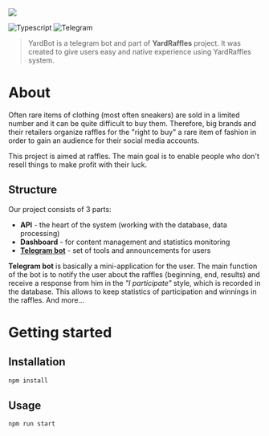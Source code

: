 <img src="./public/cover.png">

![Typescript](https://img.shields.io/badge/TypeScript-007ACC?style=for-the-badge&logo=typescript&logoColor=white)
![Telegram](https://img.shields.io/badge/Telegram-2CA5E0?style=for-the-badge&logo=telegram&logoColor=white)

> YardBot is a telegram bot and part of **YardRaffles** project. It was created to give users easy and native experience using YardRaffles system.

# About
Often rare items of clothing (most often sneakers) are sold in a limited number and it can be quite difficult to buy them.  Therefore, big brands and their retailers organize raffles for the "right to buy" a rare item of fashion in order to gain an audience for their social media accounts.

This project is aimed at raffles. The main goal is to enable people who don't resell things to make profit with their luck.

## Structure
Our project consists of 3 parts:
 - **API** - the heart of the system (working with the database, data processing)
 - **Dashboard** - for content management and statistics monitoring
 - **<ins>Telegram bot</ins>** - set of tools and announcements for users

**Telegram bot** is basically a mini-application for the user. The main function of the bot is to notify the user about the raffles (beginning, end, results) and receive a response from him in the *"I participate"* style, which is recorded in the database.  This allows to keep statistics of participation and winnings in the raffles.  And more…

# Getting started

## Installation
```sh
npm install
```

## Usage

```sh
npm run start
```
